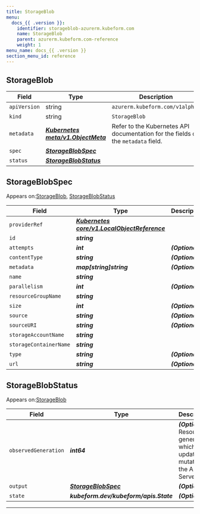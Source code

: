 ```yaml
---
title: StorageBlob
menu:
  docs_{{ .version }}:
    identifier: storageblob-azurerm.kubeform.com
    name: StorageBlob
    parent: azurerm.kubeform.com-reference
    weight: 1
menu_name: docs_{{ .version }}
section_menu_id: reference
---
```


## StorageBlob
| Field | Type | Description |
| ------ | ----- | ----------- |
| `apiVersion` | string | `azurerm.kubeform.com/v1alpha1` |
|    `kind` | string | `StorageBlob` |
| `metadata` | ***[Kubernetes meta/v1.ObjectMeta](https://kubernetes.io/docs/reference/generated/kubernetes-api/v1.13/#objectmeta-v1-meta)***|Refer to the Kubernetes API documentation for the fields of the `metadata` field.|
| `spec` | ***[StorageBlobSpec](#storageblobspec)***||
| `status` | ***[StorageBlobStatus](#storageblobstatus)***||
## StorageBlobSpec

Appears on:[StorageBlob](#storageblob), [StorageBlobStatus](#storageblobstatus)

| Field | Type | Description |
| ------ | ----- | ----------- |
| `providerRef` | ***[Kubernetes core/v1.LocalObjectReference](https://kubernetes.io/docs/reference/generated/kubernetes-api/v1.13/#localobjectreference-v1-core)***||
| `id` | ***string***||
| `attempts` | ***int***| ***(Optional)*** |
| `contentType` | ***string***| ***(Optional)*** |
| `metadata` | ***map[string]string***| ***(Optional)*** |
| `name` | ***string***||
| `parallelism` | ***int***| ***(Optional)*** |
| `resourceGroupName` | ***string***||
| `size` | ***int***| ***(Optional)*** |
| `source` | ***string***| ***(Optional)*** |
| `sourceURI` | ***string***| ***(Optional)*** |
| `storageAccountName` | ***string***||
| `storageContainerName` | ***string***||
| `type` | ***string***| ***(Optional)*** |
| `url` | ***string***| ***(Optional)*** |
## StorageBlobStatus

Appears on:[StorageBlob](#storageblob)

| Field | Type | Description |
| ------ | ----- | ----------- |
| `observedGeneration` | ***int64***| ***(Optional)*** Resource generation, which is updated on mutation by the API Server.|
| `output` | ***[StorageBlobSpec](#storageblobspec)***| ***(Optional)*** |
| `state` | ***kubeform.dev/kubeform/apis.State***| ***(Optional)*** |
---
